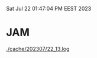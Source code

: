 Sat Jul 22 01:47:04 PM EEST 2023
# JAM
<a href='./cache/202307/22_13.log'>./cache/202307/22_13.log</a>

